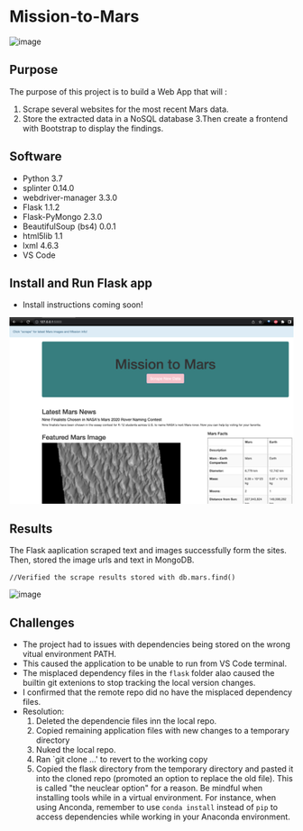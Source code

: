 # Mission-to-Mars
![image](resources/mars_rover.gif)

## Purpose
The purpose of this project is to build a Web App that will :
1. Scrape several websites for the most recent Mars data. 
2. Store the extracted data in a NoSQL database 
3.Then create a frontend with Bootstrap to display the findings.


## Software

- Python 3.7
- splinter 0.14.0
- webdriver-manager 3.3.0
- Flask 1.1.2
- Flask-PyMongo 2.3.0
- BeautifulSoup (bs4) 0.0.1
- html5lib 1.1
- lxml 4.6.3
- VS Code

## Install and Run Flask app

- Install instructions coming soon!

![image](resources/scrape_app.png)
## Results
The Flask aaplication scraped text and images successfully form the sites. Then, stored the image urls and text in MongoDB.

```
//Verified the scrape results stored with db.mars.find()
```

![image](resources/mars_db.gif)

## Challenges
- The project had to issues with dependencies being stored on the wrong vitual environment PATH. 
- This caused the application to be unable to run from VS Code terminal.
- The misplaced dependency files in the `flask` folder alao caused the builtin git extenions to stop tracking the local version changes.
- I confirmed that the remote repo did no have the misplaced dependency files.
- Resolution: 
    1. Deleted the dependencie files inn the local repo.
    2. Copied remaining application files with new changes to a temporary directory
    3. Nuked the local repo.
    4. Ran `git clone ...' to revert to the working copy 
    5. Copied the flask directory from the temporary directory and pasted it into the cloned repo (promoted an option to replace the old file).
    This is called "the neuclear option" for a reason. Be mindful when installing tools while in a virtual environment. For instance, when using Anconda, remember to use `conda install` instead of `pip` to access dependencies  while working in your Anaconda environment. 
